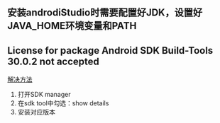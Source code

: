 ## 安装androdiStudio时需要配置好JDK，设置好JAVA_HOME环境变量和PATH

## License for package Android SDK Build-Tools 30.0.2 not accepted
[解决方法](https://blog.csdn.net/qq_34344752/article/details/104974801)  
1. 打开SDK manager  
2. 在sdk tool中勾选：show details
3. 安装对应版本